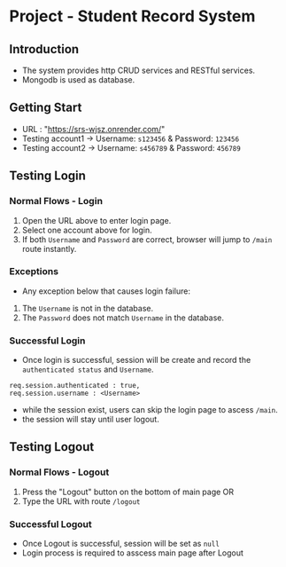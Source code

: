 # Project - Student Record System
## Introduction
- The system provides http CRUD services and RESTful services.
- Mongodb is used as database.
## Getting Start
- URL : "https://srs-wjsz.onrender.com/"
- Testing account1 -> Username: `s123456` & Password: `123456`
- Testing account2 -> Username: `s456789` & Password: `456789`
## Testing Login
### Normal Flows - Login
1. Open the URL above to enter login page.
2. Select one account above for login.
3. If both `Username` and `Password` are correct, browser will jump to `/main` route instantly.
### Exceptions
- Any exception below that causes login failure: 
1. The `Username` is not in the database.
2. The `Password` does not match `Username` in the database.
### Successful Login
- Once login is successful, session will be create and record the `authenticated status` and `Username`.
```
req.session.authenticated : true,
req.session.username : <Username>
```
- while the session exist, users can skip the login page to ascess `/main`. 
- the session will stay until user logout.
## Testing Logout
### Normal Flows - Logout
1. Press the "Logout" button on the bottom of main page
   OR
2. Type the URL with route `/logout`
### Successful Logout
- Once Logout is successful, session will be set as `null`
- Login process is required to asscess main page after Logout
